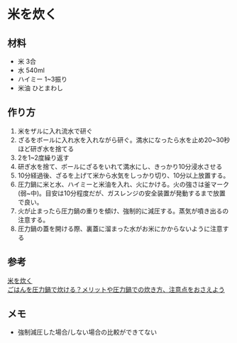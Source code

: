 # 米を炊く
## 材料
* 米 3合
* 水 540ml
* ハイミー 1~3振り
* 米油 ひとまわし
## 作り方
1. 米をザルに入れ流水で研ぐ
2. ざるをボールに入れ水を入れながら研ぐ。満水になったら水を止め20~30秒ほど研ぎ水を捨てる
3. 2を1~2度繰り返す
4. 研ぎ水を捨て、ボールにざるをいれて満水にし、きっかり10分浸水させる
5. 10分経過後、ざるを上げて米から水気をしっかり切り、10分以上放置する。
6. 圧力鍋に米と水、ハイミーと米油を入れ、火にかける。火の強さは釜マーク(弱~中)。目安は10分程度だが、ガスレンジの安全装置が発動するまで放置で良い。
7. 火が止まったら圧力鍋の重りを傾け、強制的に減圧する。蒸気が噴き出るの注意する。
8. 圧力鍋の蓋を開ける際、裏蓋に溜まった水がお米にかからないように注意する


## 参考
[米を炊く](https://note.com/blaue_fuchs/n/ncfd64b86852e)  
[ごはんを圧力鍋で炊ける？メリットや圧力鍋での炊き方、注意点をおさえよう](https://www.gohansaisai.com/fun/entry/detail.html?i=791)

## メモ
* 強制減圧した場合/しない場合の比較ができてない
